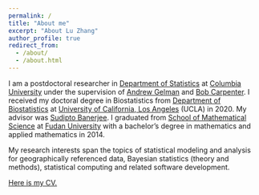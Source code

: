 ```yaml
---
permalink: /
title: "About me"
excerpt: "About Lu Zhang"
author_profile: true
redirect_from: 
  - /about/
  - /about.html
---
```


I am a postdoctoral researcher in [Department of Statistics](http://stat.columbia.edu/) at [Columbia University](https://www.columbia.edu/) under the supervision of [Andrew Gelman](http://www.stat.columbia.edu/~gelman/) and [Bob Carpenter](https://bob-carpenter.github.io/). I received my doctoral degree in Biostatistics from [Department of Biostatistics](http://www.biostat.ucla.edu) at [University of California, Los Angeles](http://www.ucla.edu) (UCLA) in 2020. My advisor was [Sudipto Banerjee](http://sudipto.bol.ucla.edu/). I graduated from [School of Mathematical Science](http://math.fudan.edu.cn/) at [Fudan University](https://www.fudan.edu.cn/) with a bachelor’s degree in mathematics and applied mathematics in 2014.

My research interests span the topics of statistical modeling and analysis for geographically referenced data, Bayesian statistics (theory and methods), statistical computing and related software development.

[Here is my CV.](files/CV.pdf)
